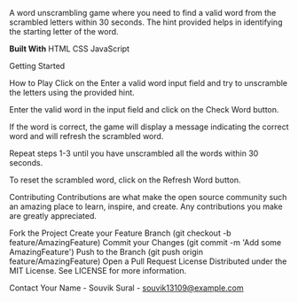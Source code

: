 A word unscrambling game where you need to find a valid word from the scrambled letters within 30 seconds. The hint provided helps in identifying the starting letter of the word.



**Built With**
HTML
CSS
JavaScript


Getting Started

How to Play
Click on the Enter a valid word input field and try to unscramble the letters using the provided hint.

Enter the valid word in the input field and click on the Check Word button.

If the word is correct, the game will display a message indicating the correct word and will refresh the scrambled word.

Repeat steps 1-3 until you have unscrambled all the words within 30 seconds.

To reset the scrambled word, click on the Refresh Word button.

Contributing
Contributions are what make the open source community such an amazing place to learn, inspire, and create. Any contributions you make are greatly appreciated.

Fork the Project
Create your Feature Branch (git checkout -b feature/AmazingFeature)
Commit your Changes (git commit -m 'Add some AmazingFeature')
Push to the Branch (git push origin feature/AmazingFeature)
Open a Pull Request
License
Distributed under the MIT License. See LICENSE for more information.

Contact
Your Name - Souvik Sural - souvik13109@example.com
